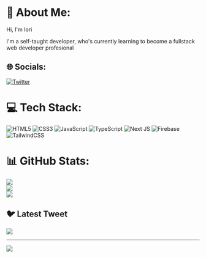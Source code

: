  # 💫 About Me:
Hi, I'm Iori

I'm a self-taught developer, who's currently learning to become a fullstack web developer profesional


## 🌐 Socials:
[![Twitter](https://img.shields.io/badge/Twitter-%231DA1F2.svg?logo=Twitter&logoColor=white)](https://twitter.com/ioriya3) 

# 💻 Tech Stack:
![HTML5](https://img.shields.io/badge/html5-%23E34F26.svg?style=for-the-badge&logo=html5&logoColor=white) ![CSS3](https://img.shields.io/badge/css3-%231572B6.svg?style=for-the-badge&logo=css3&logoColor=white) ![JavaScript](https://img.shields.io/badge/javascript-%23323330.svg?style=for-the-badge&logo=javascript&logoColor=%23F7DF1E) ![TypeScript](https://img.shields.io/badge/typescript-%23007ACC.svg?style=for-the-badge&logo=typescript&logoColor=white) ![Next JS](https://img.shields.io/badge/Next-black?style=for-the-badge&logo=next.js&logoColor=white) ![Firebase](https://img.shields.io/badge/firebase-%23039BE5.svg?style=for-the-badge&logo=firebase) ![TailwindCSS](https://img.shields.io/badge/tailwindcss-%2338B2AC.svg?style=for-the-badge&logo=tailwind-css&logoColor=white)
# 📊 GitHub Stats:
![](https://github-readme-stats.vercel.app/api?username=iorise&theme=dark&hide_border=false&include_all_commits=false&count_private=false)<br/>
![](https://github-readme-streak-stats.herokuapp.com/?user=iorise&theme=dark&hide_border=false)<br/>
![](https://github-readme-stats.vercel.app/api/top-langs/?username=iorise&theme=dark&hide_border=false&include_all_commits=false&count_private=false&layout=compact)


## 🐦 Latest Tweet
[![](https://gtce.itsvg.in/api?username=ioriya3)](https://github.com/VishwaGauravIn/github-twitter-card-embed)

---
[![](https://visitcount.itsvg.in/api?id=iorise&icon=0&color=0)](https://visitcount.itsvg.in)

<!-- Proudly created with GPRM ( https://gprm.itsvg.in ) -->
